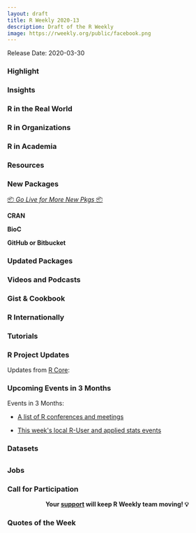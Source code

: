 ```yaml
---
layout: draft
title: R Weekly 2020-13
description: Draft of the R Weekly
image: https://rweekly.org/public/facebook.png
---
```


Release Date: 2020-03-30

###  Highlight



### Insights



### R in the Real World



###  R in Organizations



###  R in Academia



###  Resources



###  New Packages

<p class="added-hostname"><a href="https://rweekly.org/live" target="_blank" class="externalLink">📦 <i>Go Live for More New Pkgs</i> 📦</a></p>

**CRAN**


**BioC**


**GitHub or Bitbucket**


### Updated Packages



###  Videos and Podcasts



### Gist & Cookbook



### R Internationally



###  Tutorials



<!--<div class="post-more-begin></div><div class="post-more-end"></div>-->

###  R Project Updates

Updates from [R Core](http://developer.r-project.org/blosxom.cgi/R-devel/NEWS):



###  Upcoming Events in 3 Months

Events in 3 Months:

+ [A list of R conferences and meetings](https://jumpingrivers.github.io/meetingsR/events.html)

+ [This week's local R-User and applied stats events](https://community.rstudio.com/c/irl)


### Datasets


##
### Jobs

###  Call for Participation


<p class="hide-support added-hostname support-rweekly" style="text-align: center;font-weight: bold;">Your <a class="non-visited externalLink" href="https://www.patreon.com/rweekly" onclick="pas(this)">support</a> will keep R Weekly team moving! 💡</p>

###  Quotes of the Week
